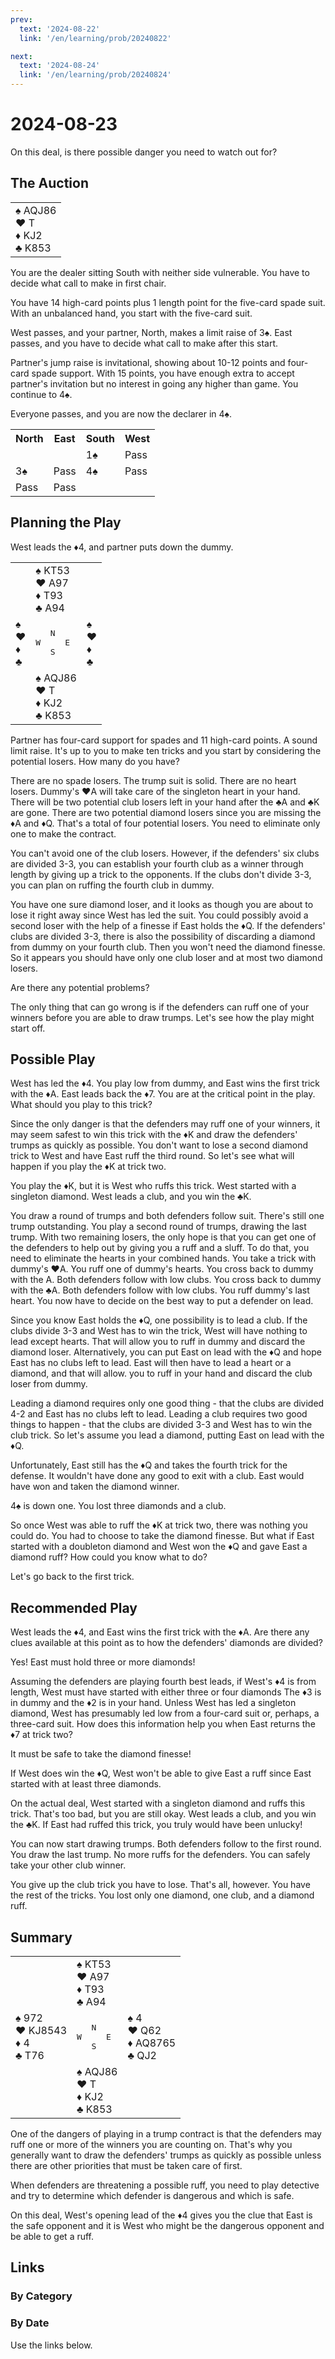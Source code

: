 ```yaml
---
prev:
  text: '2024-08-22'
  link: '/en/learning/prob/20240822'

next:
  text: '2024-08-24'
  link: '/en/learning/prob/20240824'
---
```


# 2024-08-23

On this deal, is there possible danger you need to watch out for?

<Badge type="warning" text="Play"/>

## The Auction

<table class="hand">
	<tr>
		<td>♠️ AQJ86<br>♥️ T<br>♦️ KJ2<br>♣️ K853</td>
	</tr>
</table>

You are the dealer sitting South with neither side vulnerable. You have to decide what call to make in first chair.

You have 14 high-card points plus 1 length point for the five-card spade suit. With an unbalanced hand, you start with the five-card suit.

West passes, and your partner, North, makes a limit raise of 3♠️. East passes, and you have to decide what call to make after this start.

Partner's jump raise is invitational, showing about 10-12 points and four-card spade support. With 15 points, you have enough extra to accept partner's invitation but no interest in going any higher than game. You continue to 4♠️.

Everyone passes, and you are now the declarer in 4♠️.

<table class="auction">
	<tr>
		<th>North</th>
		<th>East</th>
		<th>South</th>
		<th>West</th>
	</tr>
	<tr>
		<td></td>
		<td></td>
		<td>1♠️</td>
		<td>Pass</td>
	</tr>
	<tr>
		<td>3♠️</td>
		<td>Pass</td>
		<td>4♠️</td>
		<td>Pass</td>
	</tr>
	<tr>
		<td>Pass</td>
		<td>Pass</td>
		<td></td>
		<td></td>
	</tr>
</table>

## Planning the Play

West leads the ♦️4, and partner puts down the dummy.

<table class="deal">
	<tr>
		<td></td>
		<td>♠️ KT53<br>♥️ A97<br>♦️ T93<br>♣️ A94</td>
		<td></td>
	</tr>
	<tr>
		<td>♠️ <br>♥️ <br>♦️ <br>♣️ </td>
		<td><pre>   N<br>W     E<br>   S</pre></td>
		<td>♠️ <br>♥️ <br>♦️ <br>♣️ </td>
	</tr>
	<tr>
		<td></td>
		<td>♠️ AQJ86<br>♥️ T<br>♦️ KJ2<br>♣️ K853</td>
		<td></td>
	</tr>
</table>

Partner has four-card support for spades and 11 high-card points. A sound limit raise. It's up to you to make ten tricks and you start by considering the potential losers. How many do you have?

There are no spade losers. The trump suit is solid. There are no heart losers. Dummy's ♥️A will take care of the singleton heart in your hand. There will be two potential club losers left in your hand after the ♣️A and ♣️K are gone. There are two potential diamond losers since you are missing the ♦️A and ♦️Q. That's a total of four potential losers. You need to eliminate only one to make the contract.

You can't avoid one of the club losers. However, if the defenders' six clubs are divided 3-3, you can establish your fourth club as a winner through length by giving up a trick to the opponents. If the clubs don't divide 3-3, you can plan on ruffing the fourth club in dummy.

You have one sure diamond loser, and it looks as though you are about to lose it right away since West has led the suit. You could possibly avoid a second loser with the help of a finesse if East holds the ️♦️Q. If the defenders' clubs are divided 3-3, there is also the possibility of discarding a diamond from dummy on your fourth club. Then you won't need the diamond finesse. So it appears you should have only one club loser and at most two diamond losers.

Are there any potential problems?

The only thing that can go wrong is if the defenders can ruff one of your winners before you are able to draw trumps. Let's see how the play might start off.

## Possible Play

West has led the ♦️4. You play low from dummy, and East wins the first trick with the ♦️A. East leads back the ♦️7. You are at the critical point in the play. What should you play to this trick?

Since the only danger is that the defenders may ruff one of your winners, it may seem safest to win this trick with the ♦️K and draw the defenders' trumps as quickly as possible. You don't want to lose a second diamond trick to West and have East ruff the third round. So let's see what will happen if you play the ♦️K at trick two.

You play the ♦️K, but it is West who ruffs this trick. West started with a singleton diamond. West leads a club, and you win the ♣️K.

You draw a round of trumps and both defenders follow suit. There's still one trump outstanding. You play a second round of trumps, drawing the last trump. With two remaining losers, the only hope is that you can get one of the defenders to help out by giving you a ruff and a sluff. To do that, you need to eliminate the hearts in your combined hands. You take a trick with dummy's ♥️A. You ruff one of dummy's hearts. You cross back to dummy with the A. Both defenders follow with low clubs. You cross back to dummy with the ♣️A. Both defenders follow with low clubs. You ruff dummy's last heart. You now have to decide on the best way to put a defender on lead.

Since you know East holds the ♦️Q, one possibility is to lead a club. If the clubs divide 3-3 and West has to win the trick, West will have nothing to lead except hearts. That will allow you to ruff in dummy and discard the diamond loser. Alternatively, you can put East on lead with the ♦️Q and hope East has no clubs left to lead. East will then have to lead a heart or a diamond, and that will allow. you to ruff in your hand and discard the club loser from dummy.

Leading a diamond requires only one good thing - that the clubs are divided 4-2 and East has no clubs left to lead. Leading a club requires two good things to happen - that the clubs are divided 3-3 and West has to win the club trick. So let's assume you lead a diamond, putting East on lead with the ♦️Q.

Unfortunately, East still has the ♦️Q and takes the fourth trick for the defense. It wouldn't have done any good to exit with a club. East would have won and taken the diamond winner.

4♠️ is down one. You lost three diamonds and a club.

So once West was able to ruff the ♦️K at trick two, there was nothing you could do. You had to choose to take the diamond finesse. But what if East started with a doubleton diamond and West won the ♦️Q and gave East a diamond ruff? How could you know what to do?

Let's go back to the first trick.

## Recommended Play

West leads the ♦️4, and East wins the first trick with the ♦️A. Are there any clues available at this point as to how the defenders' diamonds are divided?

Yes! East must hold three or more diamonds!

Assuming the defenders are playing fourth best leads, if West's ♦️4 is from length, West must have started with either three or four diamonds The ♦️3 is in dummy and the ♦️2 is in your hand. Unless West has led a singleton diamond, West has presumably led low from a four-card suit or, perhaps, a three-card suit. How does this information help you when East returns the ♦️7 at trick two?

It must be safe to take the diamond finesse!

If West does win the ♦️Q, West won't be able to give East a ruff since East started with at least three diamonds.

On the actual deal, West started with a singleton diamond and ruffs this trick. That's too bad, but you are still okay. West leads a club, and you win the ♣️K. If East had ruffed this trick, you truly would have been unlucky!

You can now start drawing trumps. Both defenders follow to the first round. You draw the last trump. No more ruffs for the defenders. You can safely take your other club winner.

You give up the club trick you have to lose. That's all, however. You have the rest of the tricks. You lost only one diamond, one club, and a diamond ruff.

## Summary

<table class="deal">
	<tr>
		<td></td>
		<td>♠️ KT53<br>♥️ A97<br>♦️ T93<br>♣️ A94</td>
		<td></td>
	</tr>
	<tr>
		<td>♠️ 972<br>♥️ KJ8543<br>♦️ 4<br>♣️ T76</td>
		<td><pre>   N<br>W     E<br>   S</pre></td>
		<td>♠️ 4<br>♥️ Q62<br>♦️ AQ8765<br>♣️ QJ2</td>
	</tr>
	<tr>
		<td></td>
		<td>♠️ AQJ86<br>♥️ T<br>♦️ KJ2<br>♣️ K853</td>
		<td></td>
	</tr>
</table>

One of the dangers of playing in a trump contract is that the defenders may ruff one or more of the winners you are counting on. That's why you generally want to draw the defenders' trumps as quickly as possible unless there are other priorities that must be taken care of first.

When defenders are threatening a possible ruff, you need to play detective and try to determine which defender is dangerous and which is safe.

On this deal, West's opening lead of the ♦️4 gives you the clue that East is the safe opponent and it is West who might be the dangerous opponent and be able to get a ruff.

## Links

[<Badge type="tip" text="Go to Practice"/>](/en/practice/prob/20240823)

### By Category

[<Badge type="tip" text="<--"/>](/en/learning/prob/20240822)
[<Badge type="tip" text="Calendar"/>](/en/learning/calendar/202408)
[<Badge type="tip" text="-->"/>](/en/learning/prob/20240824)

### By Date

Use the links below.